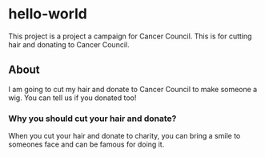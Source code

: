 # hello-world

This project is a project a campaign for Cancer Council. This is for cutting hair and donating to Cancer Council.

## About

I am going to cut my hair and donate to Cancer Council to make someone a wig. You can tell us if you donated too!

### Why you should cut your hair and donate?

When you cut your hair and donate to charity, you can bring a smile to someones face and can be famous for doing it.
